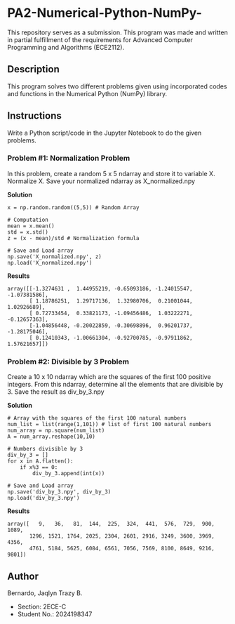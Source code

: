 # PA2-Numerical-Python-NumPy-
This repository serves as a submission. This program was made and written in partial fulfillment of the requirements for Advanced Computer Programming and Algorithms (ECE2112).

## Description
This program solves two different problems given using incorporated codes and functions in the Numerical Python (NumPy) library.

## Instructions
Write a Python script/code in the Jupyter Notebook to do the given problems.

### Problem #1: Normalization Problem
In this problem, create a random 5 x 5 ndarray and store it to variable X. Normalize X. Save your normalized ndarray as X_normalized.npy

**Solution**
```
x = np.random.random((5,5)) # Random Array

# Computation
mean = x.mean()
std = x.std()
z = (x - mean)/std # Normalization formula

# Save and Load array
np.save('X_normalized.npy', z) 
np.load('X_normalized.npy')
```
**Results**
```
array([[-1.3274631 ,  1.44955219, -0.65093186, -1.24015547, -1.07381586],
       [ 1.18786251,  1.29717136,  1.32980706,  0.21001044,  1.02926689],
       [ 0.72733454,  0.33821173, -1.09456486,  1.03222271, -0.12657363],
       [-1.04856448, -0.20022859, -0.30698896,  0.96201737, -1.28175046],
       [ 0.12410343, -1.00661304, -0.92700785, -0.97911862,  1.57621657]])
```

### Problem #2: Divisible by 3 Problem
Create a 10 x 10 ndarray which are the squares of the first 100 positive integers. From this ndarray, determine all the elements that are divisible by 3. Save the result as div_by_3.npy

**Solution**
```
# Array with the squares of the first 100 natural numbers 
num_list = list(range(1,101)) # list of first 100 natural numbers
num_array = np.square(num_list)
A = num_array.reshape(10,10)

# Numbers divisible by 3
div_by_3 = []
for x in A.flatten():
    if x%3 == 0:
        div_by_3.append(int(x))

# Save and Load array
np.save('div_by_3.npy', div_by_3) 
np.load('div_by_3.npy')
```
**Results**
```
array([   9,   36,   81,  144,  225,  324,  441,  576,  729,  900, 1089,
       1296, 1521, 1764, 2025, 2304, 2601, 2916, 3249, 3600, 3969, 4356,
       4761, 5184, 5625, 6084, 6561, 7056, 7569, 8100, 8649, 9216, 9801])
```

## Author
Bernardo, Jaqlyn Trazy B.
* Section: 2ECE-C
* Student No.: 2024198347
